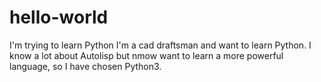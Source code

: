 # hello-world
I'm trying to learn Python I'm a cad draftsman and want to learn Python. I know a lot about Autolisp but nmow want to learn a more powerful language, so I have chosen Python3.
